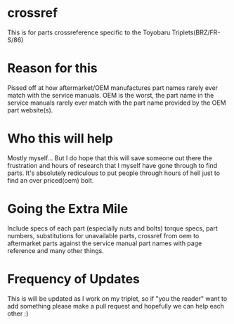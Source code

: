 # crossref
This is for parts crossreference specific to the Toyobaru Triplets(BRZ/FR-S/86)

# Reason for this
Pissed off at how aftermarket/OEM manufactures part names rarely ever match with the service manuals. OEM is the worst, the part name in the service manuals rarely ever match with the part name provided by the OEM part website(s).

# Who this will help
Mostly myself... But I do hope that this will save someone out there the frustration and hours of research that I myself have gone through to find parts. It's absolutely rediculous to put people through hours of hell just to find an over priced(oem) bolt.

# Going the Extra Mile
Include specs of each part (especially nuts and bolts) torque specs, part numbers, substitutions for unavailable parts, crossref from oem to aftermarket parts against the service manual part names with page reference and many other things.

# Frequency of Updates
This is will be updated as I work on my triplet, so if "you the reader" want to add something please make a pull request and hopefully we can help each other :)
